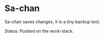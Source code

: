 Sa-chan
======

Sa-chan saves changes, it is a tiny backup tool.

Status: Pushed on the work-stack.
